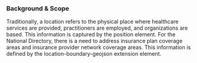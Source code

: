 ### Background & Scope
Traditionally, a location refers to the physical place where healthcare services are provided, practitioners are employed, and organizations are based. This information is captured by the position element. For the National Directory, there is a need to address insurance plan coverage areas and insurance provider network coverage areas. This information is defined by the location-boundary-geojson extension element.